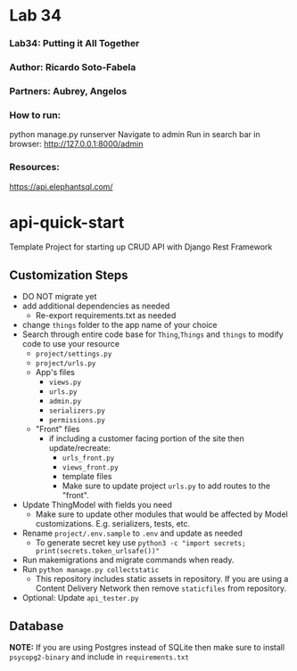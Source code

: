 # Lab 34

### Lab34: Putting it All Together

### Author: Ricardo Soto-Fabela

### Partners: Aubrey, Angelos

### How to run:

python manage.py runserver Navigate to admin
Run in search bar in browser: http://127.0.0.1:8000/admin


### Resources:
https://api.elephantsql.com/









# api-quick-start

Template Project for starting up CRUD API with Django Rest Framework

## Customization Steps

- DO NOT migrate yet
- add additional dependencies as needed
  - Re-export requirements.txt as needed
- change `things` folder to the app name of your choice
- Search through entire code base for `Thing`,`Things` and `things` to modify code to use your resource
  - `project/settings.py`
  - `project/urls.py`
  - App's files
    - `views.py`
    - `urls.py`
    - `admin.py`
    - `serializers.py`
    - `permissions.py`
  - "Front" files
    - if including a customer facing portion of the site then update/recreate:
      - `urls_front.py`
      - `views_front.py`
      - template files
      - Make sure to update project `urls.py` to add routes to the "front".
- Update ThingModel with fields you need
  - Make sure to update other modules that would be affected by Model customizations. E.g. serializers, tests, etc.
- Rename `project/.env.sample` to `.env` and update as needed
  - To generate secret key use `python3 -c "import secrets; print(secrets.token_urlsafe())"`
- Run makemigrations and migrate commands when ready.
- Run `python manage.py collectstatic`
  - This repository includes static assets in repository. If you are using a Content Delivery Network then remove `staticfiles` from repository.
- Optional: Update `api_tester.py`

## Database

**NOTE:** If you are using Postgres instead of SQLite then make sure to install `psycopg2-binary` and include in `requirements.txt`
